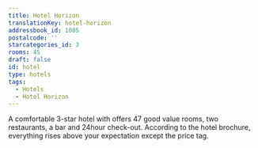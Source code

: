 ```yaml
---
title: Hotel Horizon
translationKey: hotel-horizon
addressbook_id: 1005
postalcode: ''
starcategories_id: 3
rooms: 45
draft: false
id: hotel
type: hotels
tags:
  - Hotels
  - Hotel Horizon
---
```

A comfortable 3-star hotel with offers 47 good value rooms, two restaurants, a bar and 24hour check-out.  According to the hotel brochure, everything rises above your expectation except the price tag.